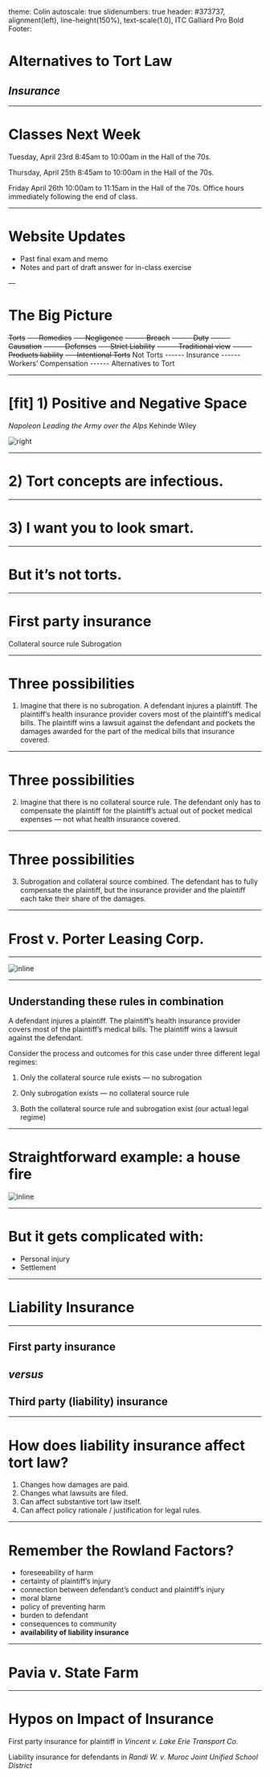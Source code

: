 theme: Colin
autoscale: true
slidenumbers: true
header: #373737, alignment(left), line-height(150%), text-scale(1.0), ITC Galliard Pro Bold
Footer: 

# Alternatives to Tort Law

## *Insurance*

---


# Classes Next Week

Tuesday, April 23rd
8:45am to 10:00am in the Hall of the 70s.

Thursday, April 25th
8:45am to 10:00am in the Hall of the 70s.

Friday April 26th
10:00am to 11:15am in the Hall of the 70s.
Office hours immediately following the end of class.

---

# Website Updates

- Past final exam and memo
- Notes and part of draft answer for in-class exercise

—

# The Big Picture

~~Torts~~
~~--- Remedies~~
~~--- Negligence~~
~~------ Breach~~
~~------ Duty~~
~~------ Causation~~
~~------ Defenses~~
~~--- Strict Liability~~
~~------ Traditional view~~
~~------ Products liability~~
~~--- Intentional Torts~~
Not Torts
------ Insurance
------ Workers’ Compensation
------ Alternatives to Tort

---
# [fit] 1) Positive and Negative Space
 
_Napoleon Leading the Army over the Alps_
Kehinde Wiley

![right](images/nap.jpg)

---

# 2) Tort concepts are infectious.

---

# 3) I want you to look smart.

---

# But it’s not torts.

---

# First party insurance

Collateral source rule
Subrogation

---

# Three possibilities

1) Imagine that there is no subrogation. A defendant injures a plaintiff. The plaintiff’s health insurance provider covers most of the plaintiff’s medical bills. The plaintiff wins a lawsuit against the defendant and pockets the damages awarded for the part of the medical bills that insurance covered.

---

# Three possibilities

2) Imagine that there is no collateral source rule. The defendant only has to compensate the plaintiff for the plaintiff’s actual out of pocket medical expenses — not what health insurance covered.

---

# Three possibilities

3) Subrogation and collateral source combined. The defendant has to fully compensate the plaintiff, but the insurance provider and the plaintiff each take their share of the damages.

---

# Frost v. Porter Leasing Corp.

---

![inline](images/fine.jpg)

---


## Understanding these rules in combination

A defendant injures a plaintiff. The plaintiff’s health insurance provider covers most of the plaintiff’s medical bills. The plaintiff wins a lawsuit against the defendant.

Consider the process and outcomes for this case under three different legal regimes:

1. Only the collateral source rule exists — no subrogation

2. Only subrogation exists — no collateral source rule

3. Both the collateral source rule and subrogation exist (our actual legal regime)

---

# Straightforward example: a house fire

![inline](images/fine.jpg)

---

# But it gets complicated with:

- Personal injury
- Settlement

---

# Liability Insurance

---

## First party insurance
## *versus*
## Third party (liability) insurance

---

# How does liability insurance affect tort law?

1. Changes how damages are paid.
2. Changes what lawsuits are filed.
3. Can affect substantive tort law itself.
4. Can affect policy rationale / justification for legal rules.

---
# Remember the Rowland Factors?

- foreseeability of harm
- certainty of plaintiff’s injury
- connection between defendant’s conduct and plaintiff’s injury
- moral blame
- policy of preventing harm
- burden to defendant
- consequences to community
- **availability of liability insurance**

---

# Pavia v. State Farm

---

# Hypos on Impact of Insurance

First party insurance for plaintiff in
_Vincent v. Lake Erie Transport Co._

Liability insurance for defendants in
_Randi W. v. Muroc Joint Unified School District_

